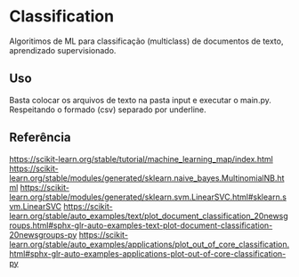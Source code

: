 # Classification

Algoritimos de ML para classificação (multiclass) de documentos de texto, aprendizado supervisionado.

## Uso

Basta colocar os arquivos de texto na pasta input e executar o main.py. Respeitando o formado (csv) separado por underline.

## Referência

https://scikit-learn.org/stable/tutorial/machine_learning_map/index.html
https://scikit-learn.org/stable/modules/generated/sklearn.naive_bayes.MultinomialNB.html
https://scikit-learn.org/stable/modules/generated/sklearn.svm.LinearSVC.html#sklearn.svm.LinearSVC
https://scikit-learn.org/stable/auto_examples/text/plot_document_classification_20newsgroups.html#sphx-glr-auto-examples-text-plot-document-classification-20newsgroups-py
https://scikit-learn.org/stable/auto_examples/applications/plot_out_of_core_classification.html#sphx-glr-auto-examples-applications-plot-out-of-core-classification-py
